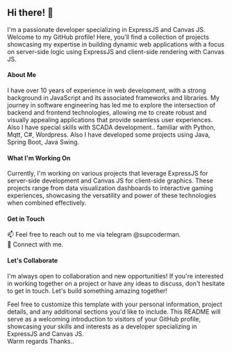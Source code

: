 <h2>Hi there! 👋</h2>

I'm a passionate developer specializing in ExpressJS and Canvas JS. Welcome to my GitHub profile! Here, you'll find a collection of projects showcasing my expertise in building dynamic web applications with a focus on server-side logic using ExpressJS and client-side rendering with Canvas JS.

<h4>About Me</h4>
I have over 10 years of experience in web development, with a strong background in JavaScript and its associated frameworks and libraries. My journey in software engineering has led me to explore the intersection of backend and frontend technologies, allowing me to create robust and visually appealing applications that provide seamless user experiences.
Also I have special skills with SCADA development.. familiar with Python, Mqtt, C#, Wordpress.
Also I have developed some projects using Java, Spring Boot, Java Swing.

<h4>What I'm Working On</h4>
Currently, I'm working on various projects that leverage ExpressJS for server-side development and Canvas JS for client-side graphics. These projects range from data visualization dashboards to interactive gaming experiences, showcasing the versatility and power of these technologies when combined effectively.


<h4>Get in Touch</h4>
📫 Feel free to reach out to me via telegram @supcoderman. <br>
💼 Connect with me.


<h4>Let's Collaborate</h4>
I'm always open to collaboration and new opportunities! If you're interested in working together on a project or have any ideas to discuss, don't hesitate to get in touch. Let's build something amazing together!

Feel free to customize this template with your personal information, project details, and any additional sections you'd like to include. This README will serve as a welcoming introduction to visitors of your GitHub profile, showcasing your skills and interests as a developer specializing in ExpressJS and Canvas JS.
<br>
Warm regards
Thanks..

